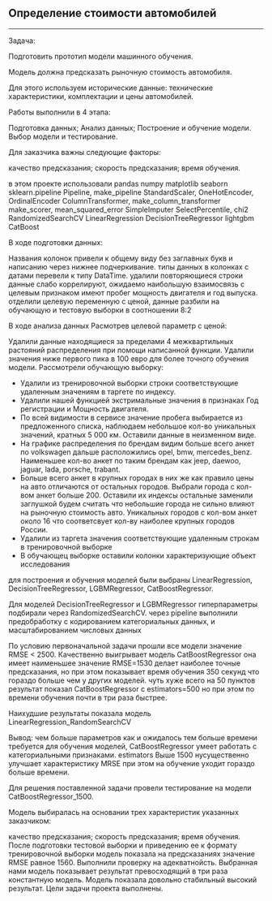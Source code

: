 ## Определение стоимости автомобилей
_______________________________________________________________________________________________________________________________________________________________________________

Задача: 

Подготовить прототип модели машинного обучения.

Модель должна предсказать рыночную стоимость автомобиля.

Для этого используем исторические данные: технические характеристики, комплектации и цены автомобилей.

Работы выполнили в 4 этапа:

Подготовка данных;
Анализ данных;
Построение и обучение модели.
Выбор модели и тестирование.


Для заказчика важны следующие факторы:

качество предсказания;
скорость предсказания;
время обучения.

в этом проекте использовали 
pandas 
numpy 
matplotlib 
seaborn
sklearn.pipeline Pipeline, make_pipeline
StandardScaler, OneHotEncoder, OrdinalEncoder
ColumnTransformer, make_column_transformer
make_scorer, mean_squared_error
SimpleImputer
SelectPercentile, chi2
RandomizedSearchCV
LinearRegression
DecisionTreeRegressor
lightgbm
CatBoost

В ходе подготовки данных:

Названия колонок привели к общему виду без заглавных букв и написанию через нижнее подчеркивание.
типы данных в колонках с датами перевели к типу DataTime.
удалили повторяющиеся строки
данные слабо коррелируют, ожидаемо наибольшую взаимосвязь с целевым признаком имеют пробег мощность двигателя и год выпуска.
отделили целевую переменную с ценой, данные разбили на обучающую и тестовую выборки в соотношении 8:2

В ходе анализа данных
Расмотрев целевой параметр с ценой:

Удалили данные находящиеся за пределами 4 межквартильных растояний распределения при помощи написанной функции.
Удалили значения ниже первого пика в 100 евро для более точного обучения модели.
Рассмотрели обучающую выборку:
* Удалили из тренировочной выборки строки соответствующие удаленным значениям в таргете по индексу.
* Удалили нашей функцией экстримальные значения в признаках Год регистрации и Мощность двигателя.
* По всей видимости в сервисе значение пробега выбирается из предложенного списка, наблюдаем небольшое кол-во уникальных значений, кратных 5 000 км. Оставили данные в неизменном виде.
* На графике распределения по брендам видим больше всего анкет по volkswagen дальше расположились opel, bmw, mercedes_benz. Наименьшее кол-во анкет по таким брендам как jeep, daewoo, jaguar, lada, porsche, trabant.
* Больше всего анкет в крупных городах в них же как правило цены на авто отличаются от остальных городов. Выбрали города с кол-вом анкет больше 200. Оставили их индексы остальные заменили заглушкой будем считать что небольшие города не сильно влияют на рыночную стоимость авто. Уникальных городов с кол-вом анкет около 16 что соответсвует кол-ву наиболее крупных городов России.
* Удалили из таргета значения соответствующие удаленным строкам в тренировочной выборке
* В обучающец выборке оставили колонки характеризующие объект исследования

для построения и обучения моделей были выбраны LinearRegression, DecisionTreeRegressor, LGBMRegressor, CatBoostRegressor.

Для моделей DecisionTreeRegressor и LGBMRegressor гиперпараметры подбирали через RandomizedSearchCV. через pipeline выполнили предобработку с кодированием категориальных данных, и масштабированием числовых данных

По условию первоначальной задачи прошли все модели значение RMSE < 2500. Качественно выигрывает модель CatBoostRegressor она имеет наименьшее значение RMSE=1530 делает наиболее точные предсказания, но при этом показывает время обучения 350 секунд что гораздо больше чем у других моделей. чуть хуже всего на 50 пунктов результат показал CatBoostRegressor с estimators=500 но при этом по времени обучения почти в три раза быстрее.

Наихудшие результаты показала модель LinearRegression_RandomSearchCV

Вывод: чем больше параметров как и ожидалось тем больше времени требуется для обучения моделей, CatBoostRegressor умеет работать с категориальными признаками. estimators Выше 1500 нусущественно улучшает характеристику MRSE при этом на обучение уходит гораздо больше времени.

Для решения поставленной задачи провели тестирование на модели CatBoostRegressor_1500.

Модель выбиралась на основании трех характеристик указанных заказчиком:

качество предсказания;
скорость предсказания;
время обучения.
После подготовки тестовой выборки и приведению ее к формату тренировочной выборки модель показала на предсказаниях значение RMSE равное 1560. Выполнили проверку на адекватнойсть. Выбранная нами модель показывает результат превосходящий в три раза константную модель. Модель показала довольно стабильный высокий результат. Цели задачи проекта выполнены.
